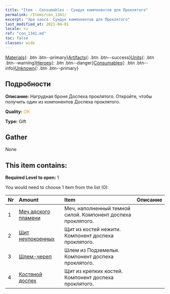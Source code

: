```yaml
---
title: "Item - Consumables - Сундук компонентов для Проклятого"
permalink: /Items/con_1341/
excerpt: "Эра хаоса  Сундук компонентов для Проклятого"
last_modified_at: 2021-04-01
locale: ru
ref: "con_1341.md"
toc: false
classes: wide
---
```

 [Materials](/ru/Items/){: .btn .btn--primary}[Artifacts](/ru/Items/Artifacts/){: .btn .btn--success}[Units](/ru/Items/Units/){: .btn .btn--warning}[Heroes](/ru/Items/Heroes/){: .btn .btn--danger}[Consumables](/ru/Items/Consumables/){: .btn .btn--info}[Unknown](/ru/Items/Unknown/){: .btn .btn--primary}

## Подробности
 **Описание:** Нагрудная броня Доспеха проклятого. Откройте, чтобы получить один из компонентов Доспеха проклятого.

 **Quality:** <span style="color: #FF8C00">OK</span>

 **Type:** Gift

## Gather

  None

## This item contains:

 **Required Level to open:** 1

 You would need to choose 1 item from the list (0):

  | Nr | Amount |     Item    | Описание |
  |:---|:-------|:------------|:-----------:|
  | 1 | [Меч адского пламени](/ru/Items/art_121/) | Меч, наполненный темной силой. Компонент доспеха проклятого. | 
  | 2 | [Щит неупокоенных](/ru/Items/art_122/) | Щит из костей нежити. Компонент доспеха проклятого. | 
  | 3 | [Шлем-череп](/ru/Items/art_123/) | Шлем из Подземелья. Компонент доспеха проклятого. | 
  | 4 | [Костяной доспех](/ru/Items/art_124/) | Щит из крепких костей. Компонент доспеха проклятого. | 
